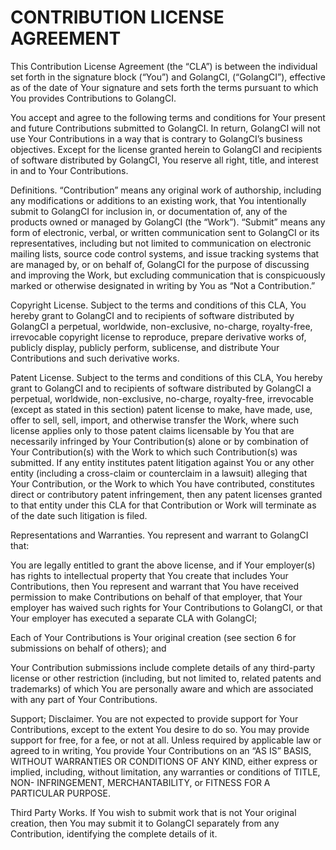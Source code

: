 # CONTRIBUTION LICENSE AGREEMENT

This Contribution License Agreement (the “CLA”) is between the individual set forth in the signature block (“You”) and GolangCI, (“GolangCI”), effective as of the date of Your signature and sets forth the terms pursuant to which You provides Contributions to GolangCI.

You accept and agree to the following terms and conditions for Your present and future Contributions submitted to GolangCI. In return, GolangCI will not use Your Contributions in a way that is contrary to GolangCI’s business objectives. Except for the license granted herein to GolangCI and recipients of software distributed by GolangCI, You reserve all right, title, and interest in and to Your Contributions.

Definitions. “Contribution” means any original work of authorship, including any modifications or additions to an existing work, that You intentionally submit to GolangCI for inclusion in, or documentation of, any of the products owned or managed by GolangCI (the “Work”). “Submit” means any form of electronic, verbal, or written communication sent to GolangCI or its representatives, including but not limited to communication on electronic mailing lists, source code control systems, and issue tracking systems that are managed by, or on behalf of, GolangCI for the purpose of discussing and improving the Work, but excluding communication that is conspicuously marked or otherwise designated in writing by You as “Not a Contribution.”

Copyright License. Subject to the terms and conditions of this CLA, You hereby grant to GolangCI and to recipients of software distributed by GolangCI a perpetual, worldwide, non-exclusive, no-charge, royalty-free, irrevocable copyright license to reproduce, prepare derivative works of, publicly display, publicly perform, sublicense, and distribute Your Contributions and such derivative works.

Patent License. Subject to the terms and conditions of this CLA, You hereby grant to GolangCI and to recipients of software distributed by GolangCI a perpetual, worldwide, non-exclusive, no-charge, royalty-free, irrevocable (except as stated in this section) patent license to make, have made, use, offer to sell, sell, import, and otherwise transfer the Work, where such license applies only to those patent claims licensable by You that are necessarily infringed by Your Contribution(s) alone or by combination of Your Contribution(s) with the Work to which such Contribution(s) was submitted. If any entity institutes patent litigation against You or any other entity (including a cross-claim or counterclaim in a lawsuit) alleging that Your Contribution, or the Work to which You have contributed, constitutes direct or contributory patent infringement, then any patent licenses granted to that entity under this CLA for that Contribution or Work will terminate as of the date such litigation is filed.

Representations and Warranties. You represent and warrant to GolangCI that:

You are legally entitled to grant the above license, and if Your employer(s) has rights to intellectual property that You create that includes Your Contributions, then You represent and warrant that You have received permission to make Contributions on behalf of that employer, that Your employer has waived such rights for Your Contributions to GolangCI, or that Your employer has executed a separate CLA with GolangCI;

Each of Your Contributions is Your original creation (see section 6 for submissions on behalf of others); and

Your Contribution submissions include complete details of any third-party license or other restriction (including, but not limited to, related patents and trademarks) of which You are personally aware and which are associated with any part of Your Contributions.

Support; Disclaimer. You are not expected to provide support for Your Contributions, except to the extent You desire to do so. You may provide support for free, for a fee, or not at all. Unless required by applicable law or agreed to in writing, You provide Your Contributions on an “AS IS” BASIS, WITHOUT WARRANTIES OR CONDITIONS OF ANY KIND, either express or implied, including, without limitation, any warranties or conditions of TITLE, NON- INFRINGEMENT, MERCHANTABILITY, or FITNESS FOR A PARTICULAR PURPOSE.

Third Party Works. If You wish to submit work that is not Your original creation, then You may submit it to GolangCI separately from any Contribution, identifying the complete details of it.